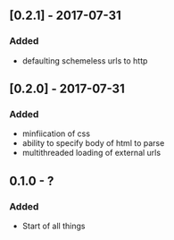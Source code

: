 ## [0.2.1] - 2017-07-31
### Added
- defaulting schemeless urls to http

## [0.2.0] - 2017-07-31
### Added
- minfiication of css
- ability to specify body of html to parse
- multithreaded loading of external urls

## 0.1.0 - ?
### Added
- Start of all things
